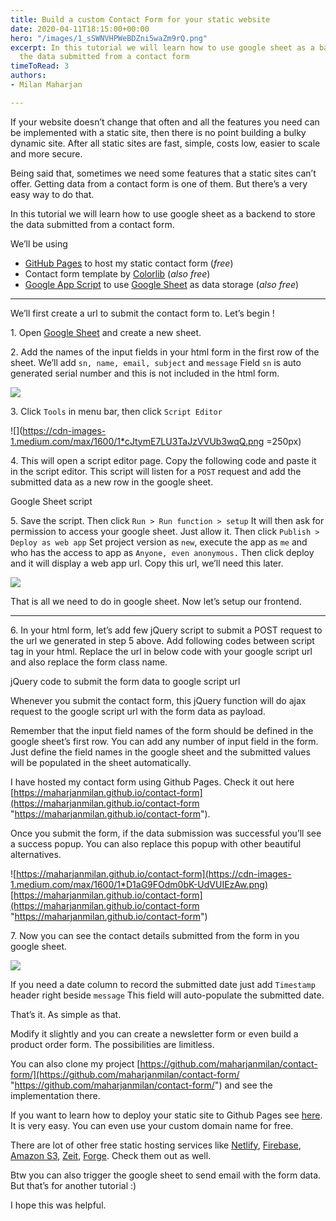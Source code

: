 ```yaml
---
title: Build a custom Contact Form for your static website
date: 2020-04-11T18:15:00+00:00
hero: "/images/1_sSWNVHPWeBDZni5waZm9rQ.png"
excerpt: In this tutorial we will learn how to use google sheet as a backend to store
  the data submitted from a contact form
timeToRead: 3
authors:
- Milan Maharjan

---
```

If your website doesn’t change that often and all the features you need can be implemented with a static site, then there is no point building a bulky dynamic site. After all static sites are fast, simple, costs low, easier to scale and more secure.

Being said that, sometimes we need some features that a static sites can’t offer. Getting data from a contact form is one of them. But there’s a very easy way to do that.

In this tutorial we will learn how to use google sheet as a backend to store the data submitted from a contact form.

We’ll be using

* [GitHub Pages](https://pages.github.com) to host my static contact form (_free_)
* Contact form template by [Colorlib](https://colorlib.com/download/160/) (_also free_)
* [Google App Script](https://developers.google.com/apps-script/guides/sheets) to use [Google Sheet](https://docs.google.com/spreadsheets) as data storage (_also free_)

***

We’ll first create a url to submit the contact form to. Let’s begin !

1\. Open [Google Sheet](https://docs.google.com/spreadsheets) and create a new sheet.

2\. Add the names of the input fields in your html form in the first row of the sheet. We’ll add `sn, name, email, subject` and `message` Field `sn` is auto generated serial number and this is not included in the html form.

![](https://cdn-images-1.medium.com/max/1600/1*891xJWYtiC2d6-16w7_NHg.png)


3\. Click `Tools` in menu bar, then click `Script Editor`

![](https://cdn-images-1.medium.com/max/1600/1*cJtymE7LU3TaJzVVUb3wqQ.png =250px)

4\. This will open a script editor page. Copy the following code and paste it in the script editor. This script will listen for a `POST` request and add the submitted data as a new row in the google sheet.

Google Sheet script

5\. Save the script. Then click `Run > Run function > setup` It will then ask for permission to access your google sheet. Just allow it. Then click `Publish > Deploy as web app` Set project version as `new`, execute the app as `me` and who has the access to app as `Anyone, even anonymous.` Then click deploy and it will display a web app url. Copy this url, we’ll need this later.

![](https://cdn-images-1.medium.com/max/1600/1*I5IGS_gfa-zCB9WO4_o0hA.png)

That is all we need to do in google sheet. Now let’s setup our frontend.

***

6\. In your html form, let’s add few jQuery script to submit a POST request to the url we generated in step 5 above. Add following codes between script tag in your html. Replace the url in below code with your google script url and also replace the form class name.

jQuery code to submit the form data to google script url

Whenever you submit the contact form, this jQuery function will do ajax request to the google script url with the form data as payload.

Remember that the input field names of the form should be defined in the google sheet’s first row. You can add any number of input field in the form. Just define the field names in the google sheet and the submitted values will be populated in the sheet automatically.

I have hosted my contact form using Github Pages. Check it out here [https://maharjanmilan.github.io/contact-form](https://maharjanmilan.github.io/contact-form "https://maharjanmilan.github.io/contact-form").

Once you submit the form, if the data submission was successful you’ll see a success popup. You can also replace this popup with other beautiful alternatives.

![https://maharjanmilan.github.io/contact-form](https://cdn-images-1.medium.com/max/1600/1*D1aG9FOdm0bK-UdVUIEzAw.png)[https://maharjanmilan.github.io/contact-form](https://maharjanmilan.github.io/contact-form "https://maharjanmilan.github.io/contact-form")

7\. Now you can see the contact details submitted from the form in you google sheet.

![](https://cdn-images-1.medium.com/max/1600/1*zRAIkWAkw2Hl6ro74_hSgA.png)

If you need a date column to record the submitted date just add `Timestamp` header right beside `message` This field will auto-populate the submitted date.

That’s it. As simple as that.

Modify it slightly and you can create a newsletter form or even build a product order form. The possibilities are limitless.

You can also clone my project [https://github.com/maharjanmilan/contact-form/](https://github.com/maharjanmilan/contact-form/ "https://github.com/maharjanmilan/contact-form/") and see the implementation there.

If you want to learn how to deploy your static site to Github Pages see [here](https://pages.github.com/). It is very easy. You can even use your custom domain name for free.

There are lot of other free static hosting services like [Netlify](https://www.netlify.com/), [Firebase](https://firebase.google.com/), [Amazon S3](https://aws.amazon.com/s3/), [Zeit](https://zeit.co/), [Forge](https://getforge.com/). Check them out as well.

Btw you can also trigger the google sheet to send email with the form data. But that’s for another tutorial :)

I hope this was helpful.